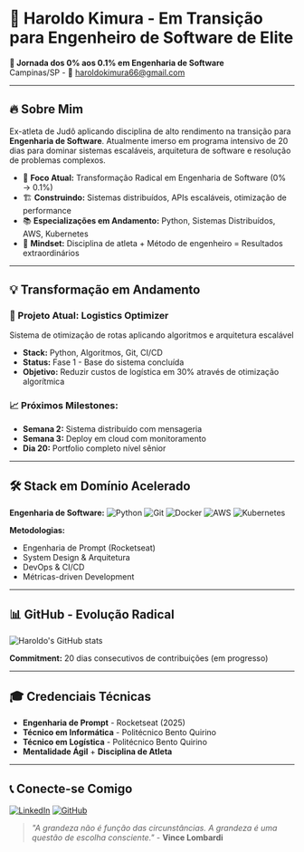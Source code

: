 # 👋 Haroldo Kimura - Em Transição para Engenheiro de Software de Elite

**🚀 Jornada dos 0% aos 0.1% em Engenharia de Software**  
Campinas/SP - 📧 haroldokimura66@gmail.com

---

## 🔥 Sobre Mim

Ex-atleta de Judô aplicando disciplina de alto rendimento na transição para **Engenharia de Software**. Atualmente imerso em programa intensivo de 20 dias para dominar sistemas escaláveis, arquitetura de software e resolução de problemas complexos.

- 🎯 **Foco Atual:** Transformação Radical em Engenharia de Software (0% → 0.1%)
- 🏗️ **Construindo:** Sistemas distribuídos, APIs escaláveis, otimização de performance
- 📚 **Especializações em Andamento:** Python, Sistemas Distribuídos, AWS, Kubernetes
- 🥋 **Mindset:** Disciplina de atleta + Método de engenheiro = Resultados extraordinários

---

## 💡 Transformação em Andamento

### **🚀 Projeto Atual: Logistics Optimizer**
Sistema de otimização de rotas aplicando algoritmos e arquitetura escalável
- **Stack:** Python, Algoritmos, Git, CI/CD
- **Status:** Fase 1 - Base do sistema concluída
- **Objetivo:** Reduzir custos de logística em 30% através de otimização algorítmica

### **📈 Próximos Milestones:**
- **Semana 2:** Sistema distribuído com mensageria
- **Semana 3:** Deploy em cloud com monitoramento
- **Dia 20:** Portfolio completo nível sênior

---

## 🛠️ Stack em Domínio Acelerado

**Engenharia de Software:**
![Python](https://img.shields.io/badge/Python-3776AB?style=for-the-badge&logo=python&logoColor=white)
![Git](https://img.shields.io/badge/Git-F05032?style=for-the-badge&logo=git&logoColor=white)
![Docker](https://img.shields.io/badge/Docker-2496ED?style=for-the-badge&logo=docker&logoColor=white)
![AWS](https://img.shields.io/badge/AWS-232F3E?style=for-the-badge&logo=amazon-aws&logoColor=white)
![Kubernetes](https://img.shields.io/badge/Kubernetes-326CE5?style=for-the-badge&logo=kubernetes&logoColor=white)

**Metodologias:**
- Engenharia de Prompt (Rocketseat)
- System Design & Arquitetura
- DevOps & CI/CD
- Métricas-driven Development

---

## 📊 GitHub - Evolução Radical

![Haroldo's GitHub stats](https://github-readme-stats.vercel.app/api?username=HaroldoDEV1&show_icons=true&theme=radical&hide_title=true&count_private=true)

**Commitment:** 20 dias consecutivos de contribuições (em progresso)

---

## 🎓 Credenciais Técnicas

- **Engenharia de Prompt** - Rocketseat (2025)
- **Técnico em Informática** - Politécnico Bento Quirino
- **Técnico em Logística** - Politécnico Bento Quirino
- **Mentalidade Ágil** + **Disciplina de Atleta**

---

## 📞 Conecte-se Comigo

[![LinkedIn](https://img.shields.io/badge/LinkedIn-0077B5?style=for-the-badge&logo=linkedin&logoColor=white)](https://www.linkedin.com/in/haroldo-kimura-a9013b229/)
[![GitHub](https://img.shields.io/badge/GitHub-181717?style=for-the-badge&logo=github&logoColor=white)](https://github.com/HaroldoDEV1)

> *"A grandeza não é função das circunstâncias. A grandeza é uma questão de escolha consciente."* - **Vince Lombardi**
